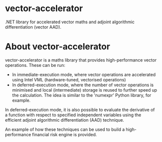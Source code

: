 # vector-accelerator
.NET library for accelerated vector maths and adjoint algorithmic differentiation (vector AAD).

# About vector-accelerator
vector-accelerator is a maths library that provides high-performance vector operations. These can be run:
* In immediate-execution mode, where vector operations are accelerated using Intel VML (hardware-tuned, vectorised operations)
* In deferred-execution mode, where the number of vector operations is minimised and local (intermediate) storage is reused to further speed up the calculation. The idea is similar to the 'numexpr' Python library, for example.

In deferred-execution mode, it is also possible to evaluate the derivative of a function with respect to specified independent variables using the efficient adjoint algorithmic differentiation (AAD) technique.

An example of how these techniques can be used to build a high-performance financial risk engine is provided.
